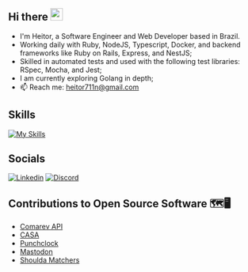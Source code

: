 ## Hi there <img src="https://media.giphy.com/media/hvRJCLFzcasrR4ia7z/giphy.gif" width="25px">
- I'm Heitor, a Software Engineer and Web Developer based in Brazil.
- Working daily with Ruby, NodeJS, Typescript, Docker, and backend frameworks like Ruby on Rails, Express, and NestJS;
- Skilled in automated tests and used with the following test libraries: RSpec, Mocha, and Jest;
- I am currently exploring Golang in depth;
- 📫 Reach me: [heitor711n@gmail.com](mailto:heitor711n@gmail.com)
  
## Skills

<p align="left">
  
[![My Skills](https://skillicons.dev/icons?i=js,ts,nodejs,express,nestjs,jest,ruby,rails,golang,postgres,sqlite,mongodb,dynamodb,heroku,aws&perline=7)](https://skillicons.dev)

</p>


## Socials
[![Linkedin](https://skillicons.dev/icons?i=linkedin)](https://www.linkedin.com/in/heitor-cardozo 'heitor-cardozo')
[![Discord](https://skillicons.dev/icons?i=discord)](https://discordapp.com/users/245363862986162178 'Heitor Cardozo')

## Contributions to Open Source Software 🗺️🖥️
- [Comarev API](https://github.com/comarev/comarev/pull/99)
- [CASA](https://github.com/rubyforgood/casa/pulls?q=is%3Apr+author%3AHeitorMC+is%3Aclosed)
- [Punchclock](https://github.com/Codeminer42/Punchclock/pulls?q=is%3Apr+is%3Aclosed+author%3AHeitorMC)
- [Mastodon](https://github.com/mastodon/mastodon/pulls?q=is%3Apr+is%3Aclosed+author%3AHeitorMC)
- [Shoulda Matchers](https://github.com/thoughtbot/shoulda-matchers/pulls?q=is%3Apr+is%3Aclosed+author%3AHeitorMC)
